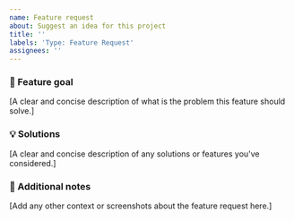 ```yaml
---
name: Feature request
about: Suggest an idea for this project
title: ''
labels: 'Type: Feature Request'
assignees: ''
---
```


### :dart: Feature goal

[A clear and concise description of what is the problem this feature should
solve.]

### :bulb: Solutions

[A clear and concise description of any solutions or features you've considered.]

### :memo: Additional notes

[Add any other context or screenshots about the feature request here.]

